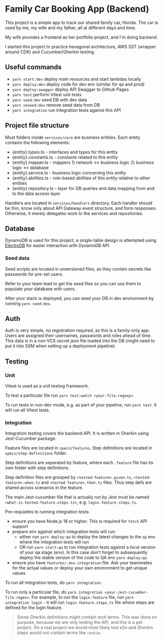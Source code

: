 # Family Car Booking App (Backend)

This project is a simple app to track our shared family car, Honda. The car is used by me, my wife and my father, all at different days and time.

My wife provides a frontend as her portfolio project, and I'm doing backend.

I started this project to practice hexagonal architecture, AWS SST (wrapper around CDK) and Cucumber/Gherkin testing.

## Useful commands

* `yarn start:dev`       deploy main resources and start lambdas locally
* `yarn deploy:dev`      deploy code for dev env (similar for qa and prod)
* `yarn deploy:swagger`  deploy API Swagger to Github Pages
* `yarn test`            perform Vitest unit tests
* `yarn seed:dev`        seed DB with dev data
* `yarn unseed:dev`      remove seed data from DB
* `yarn integration`     run integration tests against this API

## Project file structure
Most folders inside `services/core` are business entities. Each entity contains the following elements:
- {entity}.types.ts - interfaces and types for this entity
- {entity}.constants.ts - constants related to this entity
- {entity}.mapper.ts - mappers 1) network <-> business logic 2) business logic <-> database
- {entity}.service.ts - business logic concerning this entity
- {entity}.abilities.ts - role-based abilities of this entity relative to other entities
- {entity}.repository.ts - layer for DB queries and data mapping from and to the data access layer

Handlers are located in `services/handlers` directory. Each handler should be thin, know only about API Gateway event structure, and form responses. Otherwise, it merely delegates work to the services and repositories.

## Database
DynamoDB is used for this project, a single-table design is attempted using [ElectroDB](https://github.com/tywalch/electrodb) for easier interaction with DynamoDB API.

### Seed data
Seed scripts are located in unversioned files, as they contain secrets like passwords for pre-set users.

Refer to your team lead to get the seed files so you can use them to populate your database with users.

After your stack is deployed, you can seed your DB in dev environment by running `yarn seed:dev`.

## Auth
[//]: # (TODO add auth implementation docs)
Auth is very simple, no registration required, as this is a family-only app. Users are assigned their usernames, passwords and roles ahead of time. This data is in a non-VCS secret json file loaded into the DB (might need to put it into SSM when setting up a deployment pipeline).

## Testing

### Unit
Vitest is used as a unit testing framework.

To test a particular file run `yarn test:watch <your-file-regexp>`.

To run tests in non-dev mode, e.g. as part of your pipeline, run `yarn test`. It will run all Vitest tests.

### Integration
Integration testing covers the backend API. It is written in Gherkin using Jest-Cucumber package.

Feature files are located in `specs/features`. Step definitions are located in `specs/step-definitions` folder.

Step definitions are separated by feature, where each `.feature` file has its own folder with step definitions. 

Step definition files are grouped by `<tested-feature>.given.ts`, `<tested-feature>.when.ts` and `<tested-feature>.then.ts` files. Thus step defs are shared across scenarios in the feature. 

The main Jest-cucumber file that is actually run by Jest must be named `<what-is-tested.feature.steps.ts>`, e.g. `login.feature.steps.ts`.

Pre-requisites to running integration tests:
- ensure you have Node.js 18 or higher. This is required for `fetch` API support
- prepare env against which integration tests will run:
  - either run `yarn deploy:qa` to deploy the latest changes to the `qa` env where the integration tests will run 
  - OR run `yarn start:qa` to run integration tests against a local version of your qa stage (env). In this case don't forget to subsequently deploy the stable version of the code to QA env `yarn deploy:qa`
- ensure you have `features/.env.integration` file. Ask your teammates for the actual values or deploy your own environment to get unique values

To run all integration tests, do `yarn integration`.

To run only a particular file, do `yarn integration <your-jest-cucumber-file-regex>`. For example, to run the `login.feature` file, run `yarn integration login` - it will run `login.feature.steps.ts` file where steps are defined for the login feature.

> Some Gherkin definitions might contain tech terms. This was done on purpose, because we are only testing the API, and this is a pet project. On a real project we would most likely test e2e and Gherkin steps would not contain terms like `cookie`.
